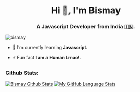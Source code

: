 <h1 align="center">Hi 👋, I'm Bismay</h1>
<h3 align="center">A Javascript Developer from India 🇮🇳.</h3>

<p align="left"> <img src="https://komarev.com/ghpvc/?username=bismay&label=Profile%20views&color=0e75b6&style=flat" alt="bismay" /> </p>

- 📡 I’m currently learning **Javascript.**

- ⚡ Fun fact **I am a Human Lmao!.**


<h3 align="left">Github Stats:</h3>

[![Bismay Github Stats](https://github-readme-stats.vercel.app/api/?username=Bismayop&count_private=true&theme=tokyonight&showicons=true)]()
[![My GitHub Language Stats](https://github-readme-stats.vercel.app/api/top-langs/?username=Bismayop&langs_count=5&theme=tokyonight)]()
